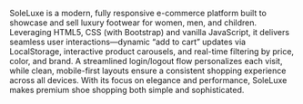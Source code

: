 SoleLuxe is a modern, fully responsive e-commerce platform built to showcase and sell luxury footwear for women, men, and children. Leveraging HTML5, CSS (with Bootstrap) and vanilla JavaScript, it delivers seamless user interactions—dynamic “add to cart” updates via LocalStorage, interactive product carousels, and real-time filtering by price, color, and brand. A streamlined login/logout flow personalizes each visit, while clean, mobile-first layouts ensure a consistent shopping experience across all devices. With its focus on elegance and performance, SoleLuxe makes premium shoe shopping both simple and sophisticated.

